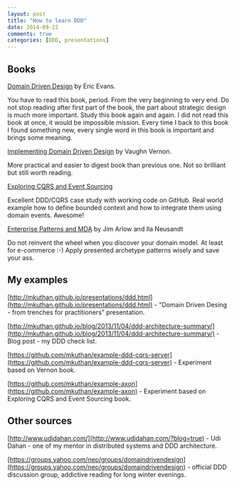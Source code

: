 ```yaml
---
layout: post
title: "How to learn DDD"
date: 2014-09-22
comments: true
categories: [DDD, presentations]
---
```


## Books

[Domain Driven Design](https:///show/179133.Domain_Driven_Designwww.goodreads.com/book) by Eric Evans. 

You have to read this book, period. From the very beginning to very end. 
Do not stop reading after first part of the book, the part about strategic design is much more important.
Study this book again and again. I did not read this book at once, it would be impossible mission. 
Every time I back to this book I found something new, every single word in this book is important and brings some meaning.

[Implementing Domain Driven Design](https://www.goodreads.com/book/show/15756865-implementing-domain-driven-design) by Vaughn Vernon.

More practical and easier to digest book than previous one. Not so brilliant but still worth reading.

[Exploring CQRS and Event Sourcing](https://www.goodreads.com/book/show/19086899-exploring-cqrs-and-event-sourcing)

Excellent DDD/CQRS case study with working code on GitHub. 
Real world example how to define bounded context and how to integrate them using domain events.
Awesome!

[Enterprise Patterns and MDA](https://www.goodreads.com/book/show/434826.Enterprise_Patterns_and_MDA) by Jim Arlow and Ila Neusandt

Do not reinvent the wheel when you discover your domain model. At least for e-commerce :-) 
Apply presented archetype patterns wisely and save your ass. 

## My examples

[http://mkuthan.github.io/presentations/ddd.html](http://mkuthan.github.io/presentations/ddd.html) - "Domain Driven Desing - from trenches for practitioners" presentation.

[http://mkuthan.github.io/blog/2013/11/04/ddd-architecture-summary/](http://mkuthan.github.io/blog/2013/11/04/ddd-architecture-summary/) - Blog post - my DDD check list.

[https://github.com/mkuthan/example-ddd-cqrs-server](https://github.com/mkuthan/example-ddd-cqrs-server) - Experiment based on Vernon book.

[https://github.com/mkuthan/example-axon](https://github.com/mkuthan/example-axon) - Experiment based on Exploring CQRS and Event Sourcing book.

## Other sources

[http://www.udidahan.com/](http://www.udidahan.com/?blog=true) - Udi Dahan - one of my mentor in distributed systems and DDD architecture.

[https://groups.yahoo.com/neo/groups/domaindrivendesign](https://groups.yahoo.com/neo/groups/domaindrivendesign) - official DDD discussion group, addictive reading for long winter evenings.
